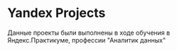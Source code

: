 # Yandex Projects
Данные проекты были выполнены в ходе обучения в Яндекс.Практикуме, профессии "Аналитик данных" 
